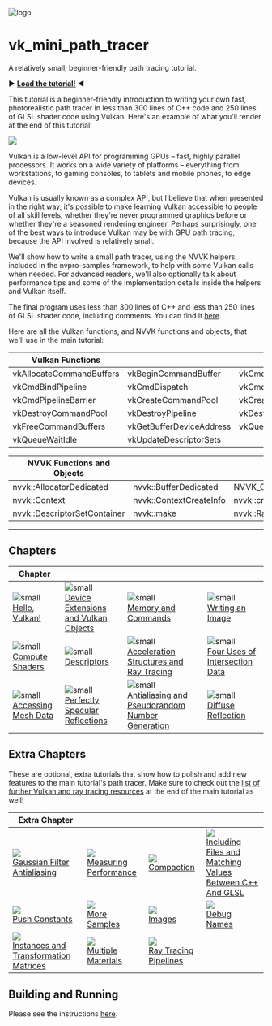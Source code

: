 ![logo](http://nvidianews.nvidia.com/_ir/219/20157/NV_Designworks_logo_horizontal_greenblack.png)

# vk_mini_path_tracer 

A relatively small, beginner-friendly path tracing tutorial. 

:arrow_forward: **[Load the tutorial!](https://nvpro-samples.github.io/vk_mini_path_tracer/index.html)** :arrow_backward:

This tutorial is a beginner-friendly introduction to writing your own fast,
photorealistic path tracer in less than 300 lines of C++ code and 250 lines of
GLSL shader code using Vulkan. Here's an example of what you'll render at the
end of this tutorial!

![](docs/images/12-vk_mini_path_tracer.png) 

Vulkan is a low-level API for programming GPUs – fast, highly parallel processors.
It works on a wide variety of platforms – everything from workstations, to
gaming consoles, to tablets and mobile phones, to edge devices.

Vulkan is usually known as a complex API, but I believe that when presented in
the right way, it's possible to make learning Vulkan accessible to people of all
skill levels, whether they're never programmed graphics before or whether
they're a seasoned rendering engineer. Perhaps surprisingly, one of the best
ways to introduce Vulkan may be with GPU path tracing, because the API involved
is relatively small.

We'll show how to write a small path tracer, using the NVVK helpers, included in
the nvpro-samples framework, to help with some Vulkan calls when needed.
For advanced readers, we'll also optionally talk about performance tips and some
of the implementation details inside the helpers and Vulkan itself.

The final program uses less than 300 lines of C++ and less than 250 lines of GLSL shader code, including comments. You can find it [here](https://github.com/nvpro-samples/vk_mini_path_tracer/blob/main/vk_mini_path_tracer).

Here are all the Vulkan functions, and NVVK functions and objects, that we'll use in the main tutorial:

| **Vulkan Functions**     |                          |                          |
| ------------------------ | ------------------------ | ------------------------ |
| vkAllocateCommandBuffers | vkBeginCommandBuffer     | vkCmdBindDescriptorSets  |
| vkCmdBindPipeline        | vkCmdDispatch            | vkCmdFillBuffer          |
| vkCmdPipelineBarrier     | vkCreateCommandPool      | vkCreateComputePipelines |
| vkDestroyCommandPool     | vkDestroyPipeline        | vkDestroyShaderModule    |
| vkFreeCommandBuffers     | vkGetBufferDeviceAddress | vkQueueSubmit            |
| vkQueueWaitIdle          | vkUpdateDescriptorSets   |                          |

| **NVVK Functions and Objects** |                         |                            |
| ------------------------------ | ----------------------- | -------------------------- |
| nvvk::AllocatorDedicated       | nvvk::BufferDedicated   | NVVK_CHECK                 |
| nvvk::Context                  | nvvk::ContextCreateInfo | nvvk::createShaderModule   |
| nvvk::DescriptorSetContainer   | nvvk::make              | nvvk::RayTracingBuilderKHR |

-------

## Chapters

| **Chapter**                                                  |                                                              |                                                              |                                                              |
| ------------------------------------------------------------ | ------------------------------------------------------------ | ------------------------------------------------------------ | ------------------------------------------------------------ |
| ![small](docs/images/1-thumbnail.png)<br/>[Hello, Vulkan!](https://nvpro-samples.github.io/vk_mini_path_tracer/index.html#hello,vulkan!) | ![small](docs/images/2-thumbnail.png)<br/>[Device Extensions and Vulkan Objects](https://nvpro-samples.github.io/vk_mini_path_tracer/index.html#deviceextensionsandvulkanobjects) | ![small](docs/images/3-thumbnail.png)<br/>[Memory and Commands](https://nvpro-samples.github.io/vk_mini_path_tracer/index.html#memory) | ![small](docs/images/4-gray.png)<br/>[Writing an Image](https://nvpro-samples.github.io/vk_mini_path_tracer/index.html#writinganimage) |
| ![small](docs/images/5-thumbnail.png)<br/>[Compute Shaders](https://nvpro-samples.github.io/vk_mini_path_tracer/index.html#computeshaders) | ![small](docs/images/6-descriptors.png)<br/>[Descriptors](https://nvpro-samples.github.io/vk_mini_path_tracer/index.html#descriptors) | ![small](docs/images/7-depthMap.png)<br/>[Acceleration Structures and Ray Tracing](https://nvpro-samples.github.io/vk_mini_path_tracer/index.html#descriptors) | ![small](docs/images/8-barycentricCoordinates.png)<br/>[Four Uses of Intersection Data](https://nvpro-samples.github.io/vk_mini_path_tracer/index.html#fourusesofintersectiondata) |
| ![small](docs/images/9-normals.png)<br/>[Accessing Mesh Data](https://nvpro-samples.github.io/vk_mini_path_tracer/index.html#accessingmeshdata) | ![small](docs/images/10-reflectionPt3.png)<br/>[Perfectly Specular Reflections](https://nvpro-samples.github.io/vk_mini_path_tracer/index.html#perfectlyspecularreflections) | ![small](docs/images/11-randomNoise.png)<br/>[Antialiasing and Pseudorandom Number Generation](https://nvpro-samples.github.io/vk_mini_path_tracer/index.html#antialiasingandpseudorandomnumbergeneration) | ![small](docs/images/12-vk_mini_path_tracer.png)<br/>[Diffuse Reflection](https://nvpro-samples.github.io/vk_mini_path_tracer/index.html#diffusereflection) |

## Extra Chapters

These are optional, extra tutorials that show how to polish and add new features to the main tutorial's path tracer. Make sure to check out the [list of further Vulkan and ray tracing resources](https://nvpro-samples.github.io/vk_mini_path_tracer/index.html#pnext:goingfurther/furtherreading) at the end of the main tutorial as well!

| **Extra Chapter**                                            |                                                              |                                                              |                                                              |
| ------------------------------------------------------------ | ------------------------------------------------------------ | ------------------------------------------------------------ | ------------------------------------------------------------ |
| ![](docs/images/e1-gaussianBlur.png)<br/> [Gaussian Filter Antialiasing](https://nvpro-samples.github.io/vk_mini_path_tracer/extras.html#gaussianfilterantialiasing) | ![](docs/images/e2-zoomRange.png)<br/>[Measuring Performance](https://nvpro-samples.github.io/vk_mini_path_tracer/extras.html#measuringperformance) | ![](docs/images/e3-thumbnail.png)<br/>[Compaction](https://nvpro-samples.github.io/vk_mini_path_tracer/extras.html#compaction) | ![](docs/images/e4-thumbnail.png)<br/>[Including Files and Matching Values Between C++ And GLSL](https://nvpro-samples.github.io/vk_mini_path_tracer/extras.html#includingfilesandmatchingvaluesbetweenc++andglsl) |
| ![](docs/images/e5-1024-600.png)<br/> [Push Constants](https://nvpro-samples.github.io/vk_mini_path_tracer/extras.html#pushconstants) | ![](docs/images/e6-output.png)<br/>[More Samples](https://nvpro-samples.github.io/vk_mini_path_tracer/extras.html#moresamples) | ![](docs/images/e7-sparse.png)<br/>[Images](https://nvpro-samples.github.io/vk_mini_path_tracer/extras.html#images) | ![](docs/images/e8-thumbnail.png)<br/>[Debug Names](https://nvpro-samples.github.io/vk_mini_path_tracer/extras.html#debugnames) |
| ![](docs/images/e9-result.png)<br/>[Instances and Transformation Matrices](https://nvpro-samples.github.io/vk_mini_path_tracer/extras.html#instancesandtransformationmatrices) | ![](docs/images/e10-closeup.png)<br/>[Multiple Materials](https://nvpro-samples.github.io/vk_mini_path_tracer/extras.html#multiplematerials) | ![](docs/images/e11-output-3.png)<br/>[Ray Tracing Pipelines](https://nvpro-samples.github.io/vk_mini_path_tracer/extras.html#raytracingpipelines) |                                                              |

## Building and Running

Please see the instructions [here](https://nvpro-samples.github.io/vk_mini_path_tracer/index.html#hello,vulkan!/settingupyourdevelopmentenvironment).

